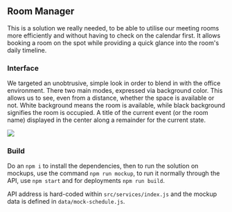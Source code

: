 ## Room Manager

This is a solution we really needed, to be able to utilise our meeting rooms more efficiently and without having to check on the calendar first. It allows booking a room on the spot while providing a quick glance into the room's daily timeline.

### Interface

We targeted an unobtrusive, simple look in order to blend in with the office environment. There two main modes, expressed via background color. This allows us to see, even from a distance, whether the space is available or not. White background means the room is available, while black background signifies the room is occupied. A title of the current event (or the room name) displayed in the center along a remainder for the current state.

<img src="https://s19.postimg.cc/3lo3998b5/room-manager.png">

### Build

Do an `npm i` to install the dependencies, then to run the solution on mockups, use the command `npm run mockup`, to run it normally through the API, use `npm start` and for deployments `npm run build`.

API address is hard-coded within `src/services/index.js` and the mockup data is defined in `data/mock-schedule.js`.